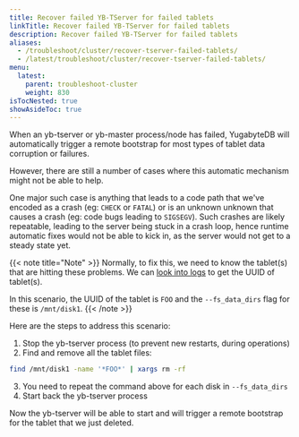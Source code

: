 ```yaml
---
title: Recover failed YB-TServer for failed tablets
linkTitle: Recover failed YB-TServer for failed tablets
description: Recover failed YB-TServer for failed tablets
aliases:
  - /troubleshoot/cluster/recover-tserver-failed-tablets/
  - /latest/troubleshoot/cluster/recover-tserver-failed-tablets/
menu:
  latest:
    parent: troubleshoot-cluster
    weight: 830
isTocNested: true
showAsideToc: true
---
```


When an yb-tserver or yb-master process/node has failed, YugabyteDB will automatically trigger a remote bootstrap for
 most types of tablet data corruption or failures. 

However, there are still a number of cases where this automatic mechanism might not be able to help.

One major such case is anything that leads to a code path that we've encoded as a crash (eg: `CHECK` or `FATAL`) or is an unknown unknown 
that causes a crash (eg: code bugs leading to `SIGSEGV`). Such crashes are likely repeatable, leading to the server
 being stuck in a crash loop, hence runtime automatic fixes would not be able to kick in, as the server would not get
  to a steady state yet.

{{< note title="Note" >}}
Normally, to fix this, we need to know the tablet(s) that are hitting these problems. We can [look into logs](../../nodes/check-logs) to get the UUID of tablet(s). 

In this scenario, the UUID of the tablet is `FOO` and the `--fs_data_dirs` flag for these is `/mnt/disk1`.
{{< /note >}}

Here are the steps to address this scenario:

1. Stop the yb-tserver process (to prevent new restarts, during operations)
2. Find and remove all the tablet files: 
```bash
find /mnt/disk1 -name '*FOO*' | xargs rm -rf
```
3. You need to repeat the command above for each disk in `--fs_data_dirs`
3. Start back the yb-tserver process

Now the yb-tserver will be able to start and will trigger a remote bootstrap for the tablet that we just deleted.
